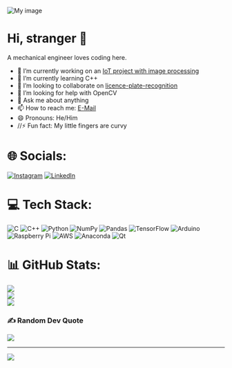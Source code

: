 ![My image](https://raw.githubusercontent.com/makccr/wallpapers/master/wallpapers/space/nasa--hI5dX2ObAs-unsplash.jpg)

# Hi, stranger 👋

A mechanical engineer loves coding here.

- 🔭 I’m currently working on an [IoT project with image processing](https://github.com/MehmetAO/licence-plate-recognition)
- 🌱 I’m currently learning C++
- 👯 I’m looking to collaborate on [licence-plate-recognition](https://github.com/MehmetAO/licence-plate-recognition)
- 🤔 I’m looking for help with OpenCV
- 💬 Ask me about anything
- 📫 How to reach me: [E-Mail](mailto:ongan.mehmetali@gmail.com)
- 😄 Pronouns: He/Him
- //⚡ Fun fact: My little fingers are curvy

# 🌐 Socials:
[![Instagram](https://img.shields.io/badge/Instagram-%23E4405F.svg?logo=Instagram&logoColor=white)](https://instagram.com/maliongan) [![LinkedIn](https://img.shields.io/badge/LinkedIn-%230077B5.svg?logo=linkedin&logoColor=white)](https://linkedin.com/in/mehmet-ali-ongan-b19369147/) 

# 💻 Tech Stack:
![C](https://img.shields.io/badge/c-%2300599C.svg?style=for-the-badge&logo=c&logoColor=white) ![C++](https://img.shields.io/badge/c++-%2300599C.svg?style=for-the-badge&logo=c%2B%2B&logoColor=white) ![Python](https://img.shields.io/badge/python-3670A0?style=for-the-badge&logo=python&logoColor=ffdd54) ![NumPy](https://img.shields.io/badge/numpy-%23013243.svg?style=for-the-badge&logo=numpy&logoColor=white) ![Pandas](https://img.shields.io/badge/pandas-%23150458.svg?style=for-the-badge&logo=pandas&logoColor=white) ![TensorFlow](https://img.shields.io/badge/TensorFlow-%23FF6F00.svg?style=for-the-badge&logo=TensorFlow&logoColor=white) ![Arduino](https://img.shields.io/badge/-Arduino-00979D?style=for-the-badge&logo=Arduino&logoColor=white) ![Raspberry Pi](https://img.shields.io/badge/-RaspberryPi-C51A4A?style=for-the-badge&logo=Raspberry-Pi) ![AWS](https://img.shields.io/badge/AWS-%23FF9900.svg?style=for-the-badge&logo=amazon-aws&logoColor=white) ![Anaconda](https://img.shields.io/badge/Anaconda-%2344A833.svg?style=for-the-badge&logo=anaconda&logoColor=white) ![Qt](https://img.shields.io/badge/Qt-%23217346.svg?style=for-the-badge&logo=Qt&logoColor=white)
# 📊 GitHub Stats:
![](https://github-readme-stats.vercel.app/api?username=MehmetAO&theme=dark&hide_border=false&include_all_commits=false&count_private=true)<br/>
![](https://github-readme-streak-stats.herokuapp.com/?user=MehmetAO&theme=dark&hide_border=false)<br/>
![](https://github-readme-stats.vercel.app/api/top-langs/?username=MehmetAO&theme=dark&hide_border=false&include_all_commits=false&count_private=true&layout=compact)

### ✍️ Random Dev Quote
![](https://quotes-github-readme.vercel.app/api?type=horizontal&theme=dark)

---
[![](https://visitcount.itsvg.in/api?id=MehmetAO&icon=0&color=3)](https://visitcount.itsvg.in)
